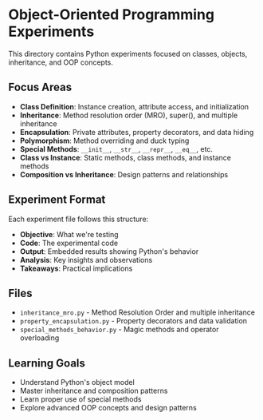 # Object-Oriented Programming Experiments

This directory contains Python experiments focused on classes, objects, inheritance, and OOP concepts.

## Focus Areas

- **Class Definition**: Instance creation, attribute access, and initialization
- **Inheritance**: Method resolution order (MRO), super(), and multiple inheritance
- **Encapsulation**: Private attributes, property decorators, and data hiding
- **Polymorphism**: Method overriding and duck typing
- **Special Methods**: `__init__`, `__str__`, `__repr__`, `__eq__`, etc.
- **Class vs Instance**: Static methods, class methods, and instance methods
- **Composition vs Inheritance**: Design patterns and relationships

## Experiment Format

Each experiment file follows this structure:
- **Objective**: What we're testing
- **Code**: The experimental code
- **Output**: Embedded results showing Python's behavior
- **Analysis**: Key insights and observations
- **Takeaways**: Practical implications

## Files

- `inheritance_mro.py` - Method Resolution Order and multiple inheritance
- `property_encapsulation.py` - Property decorators and data validation
- `special_methods_behavior.py` - Magic methods and operator overloading

## Learning Goals

- Understand Python's object model
- Master inheritance and composition patterns
- Learn proper use of special methods
- Explore advanced OOP concepts and design patterns